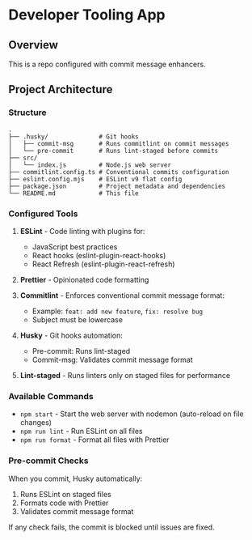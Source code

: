 # Developer Tooling App

## Overview

This is a repo configured with commit message enhancers.

## Project Architecture

### Structure

```
.
├── .husky/              # Git hooks
│   ├── commit-msg       # Runs commitlint on commit messages
│   └── pre-commit       # Runs lint-staged before commits
├── src/
│   └── index.js         # Node.js web server
├── commitlint.config.ts # Conventional commits configuration
├── eslint.config.mjs    # ESLint v9 flat config
├── package.json         # Project metadata and dependencies
└── README.md            # This file
```

### Configured Tools

1. **ESLint** - Code linting with plugins for:
   - JavaScript best practices
   - React hooks (eslint-plugin-react-hooks)
   - React Refresh (eslint-plugin-react-refresh)
2. **Prettier** - Opinionated code formatting

3. **Commitlint** - Enforces conventional commit message format:
   - Example: `feat: add new feature`, `fix: resolve bug`
   - Subject must be lowercase

4. **Husky** - Git hooks automation:
   - Pre-commit: Runs lint-staged
   - Commit-msg: Validates commit message format

5. **Lint-staged** - Runs linters only on staged files for performance

### Available Commands

- `npm start` - Start the web server with nodemon (auto-reload on file changes)
- `npm run lint` - Run ESLint on all files
- `npm run format` - Format all files with Prettier


### Pre-commit Checks

When you commit, Husky automatically:

1. Runs ESLint on staged files
2. Formats code with Prettier
3. Validates commit message format

If any check fails, the commit is blocked until issues are fixed.
